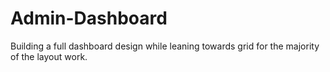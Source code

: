 # Admin-Dashboard

Building a full dashboard design while leaning towards grid for the majority of the layout work.